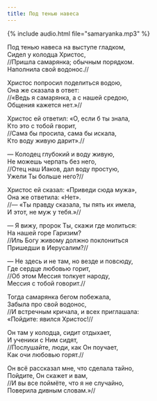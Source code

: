 ```yaml
---
title: Под тенью навеса
---
```

{% include audio.html file="samaryanka.mp3" %}

Под тенью навеса на выступе гладком,  
Сидел у колодца Христос,  
//Пришла самарянка; обычным порядком.  
Наполнила свой водонос.//

Христос попросил поделиться водою,  
Она же сказала в ответ:  
//«Ведь я самарянка, а с нашей средою,  
Общения кажется нет.»//

Христос ей ответил: «О, если б ты знала,  
Кто это с тобой гворит,  
//Сама бы просила, сама бы искала,  
Кто воду живую дарит».//

— Колодец глубокий и воду живую,  
Не можешь черпать без него,  
//Отец наш Иаков, дал воду простую,  
Ужели Ты больше него?//

Христос ей сказал: «Приведи сюда мужа»,  
Она же ответила: «Нет».  
//— «Ты правду сказала, ты пять их имела,  
И этот, не муж у тебя.»//

— Я вижу, пророк Ты, скажи где молиться:  
На нашей горе Гаризим?  
//Иль Богу живому должно поклониться  
Пришедши в Иерусалим?//

— Не здесь и не там, но везде и повсюду,  
Где сердце любовью горит,  
//Об этом Мессия толкует народу,  
Мессия с тобой говорит.//

Тогда самарянка бегом побежала,  
Забыла про свой водонос,  
//И встречным кричала, и всех приглашала:  
«Пойдите: явился Христос!//

Он там у колодца, сидит отдыхает,  
И ученики с Ним сидят,  
//Послушайте, люди, как Он поучает,  
Как очи любовью горят.//

Он всё рассказал мне, что сделала тайно,  
Пойдите, Он скажет и вам,  
//И вы все поймёте, что я не случайно,  
Поверила дивным словам.»//
